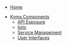 * [Home](/)
<!-- markdown-link-check-disable -->
* [Kyma Components](/01-overview/README.md)
  * [API Exposure](/01-overview/api-exposure/README.md)
  * [Istio](/istio/user/00-overview/README.md)
  * [Service Management](/01-overview/service-management/README.md)
  * [User Interfaces](/01-overview/ui/README.md)
<!-- markdown-link-check-enable -->
